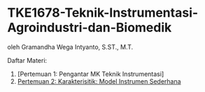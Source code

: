 # TKE1678-Teknik-Instrumentasi-Agroindustri-dan-Biomedik
oleh Gramandha Wega Intyanto, S.ST., M.T.

Daftar Materi:
1. [Pertemuan 1: Pengantar MK Teknik Instrumentasi]
2. [Pertemuan 2: Karakterisitik: Model Instrumen Sederhana](https://github.com/gramandha/TKE1678-Teknik-Instrumentasi-Agroindustri-dan-Biomedik/blob/main/Pertemuan_2/Pertemuan_2.ipynb)
